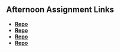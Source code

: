 ## Afternoon Assignment Links

* **[Repo](https://github.com/Levi-T2/trivia-game)**
* **[Repo](https://github.com/Levi-T2/<ASSIGNMENT_REPO>)**
* **[Repo](https://github.com/Levi-T2/<ASSIGNMENT_REPO>)**
* **[Repo](https://github.com/Levi-T2/<ASSIGNMENT_REPO>)**
